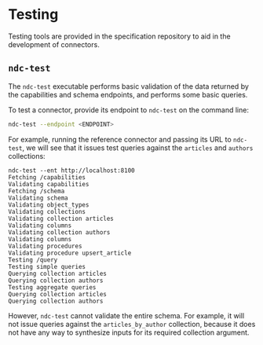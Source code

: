 # Testing

Testing tools are provided in the specification repository to aid in the development of connectors.

## `ndc-test`

The `ndc-test` executable performs basic validation of the data returned by the capabilities and schema endpoints, and performs some basic queries.

To test a connector, provide its endpoint to `ndc-test` on the command line:

```sh
ndc-test --endpoint <ENDPOINT>
```

For example, running the reference connector and passing its URL to `ndc-test`, we will see that it issues test queries against the `articles` and `authors` collections:

```text
ndc-test --ent http://localhost:8100
Fetching /capabilities
Validating capabilities
Fetching /schema
Validating schema
Validating object_types
Validating collections
Validating collection articles
Validating columns
Validating collection authors
Validating columns
Validating procedures
Validating procedure upsert_article
Testing /query
Testing simple queries
Querying collection articles
Querying collection authors
Testing aggregate queries
Querying collection articles
Querying collection authors
```

However, `ndc-test` cannot validate the entire schema. For example, it will not issue queries against the `articles_by_author` collection, because it does not have any way to synthesize inputs for its required collection argument.